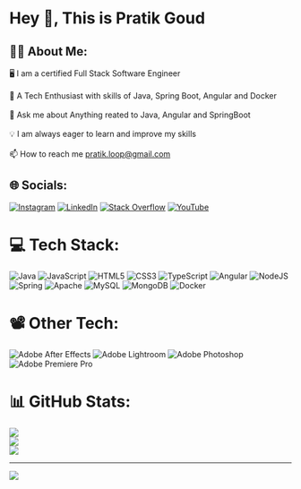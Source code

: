 <h1>Hey 👋, This is Pratik Goud </h1>
  
## 🙋‍♂️ About Me:
🖥️ I am a certified Full Stack Software Engineer<br><br>
👯 A Tech Enthusiast with skills of Java, Spring Boot, Angular and Docker<br><br>
💬 Ask me about Anything reated to Java, Angular and SpringBoot<br><br>
💡 I am always eager to learn and improve my skills<br><br>
📫 How to reach me pratik.loop@gmail.com

## 🌐 Socials:
[![Instagram](https://img.shields.io/badge/Instagram-%23E4405F.svg?logo=Instagram&logoColor=white)](https://instagram.com/pratik_goud_) [![LinkedIn](https://img.shields.io/badge/LinkedIn-%230077B5.svg?logo=linkedin&logoColor=white)](https://linkedin.com/in/pratikgoud) [![Stack Overflow](https://img.shields.io/badge/-Stackoverflow-FE7A16?logo=stack-overflow&logoColor=white)](https://stackoverflow.com/users/19585974) [![YouTube](https://img.shields.io/badge/YouTube-%23FF0000.svg?logo=YouTube&logoColor=white)](https://youtube.com/@pratikgoud1) 

# 💻 Tech Stack:
![Java](https://img.shields.io/badge/java-%23ED8B00.svg?style=for-the-badge&logo=java&logoColor=white)
![JavaScript](https://img.shields.io/badge/javascript-%23323330.svg?style=for-the-badge&logo=javascript&logoColor=%23F7DF1E)
![HTML5](https://img.shields.io/badge/html5-%23E34F26.svg?style=for-the-badge&logo=html5&logoColor=white)
![CSS3](https://img.shields.io/badge/css3-%231572B6.svg?style=for-the-badge&logo=css3&logoColor=white)
![TypeScript](https://img.shields.io/badge/typescript-%23007ACC.svg?style=for-the-badge&logo=typescript&logoColor=white)
![Angular](https://img.shields.io/badge/angular-%23DD0031.svg?style=for-the-badge&logo=angular&logoColor=white)
![NodeJS](https://img.shields.io/badge/node.js-6DA55F?style=for-the-badge&logo=node.js&logoColor=white)
![Spring](https://img.shields.io/badge/spring-%236DB33F.svg?style=for-the-badge&logo=spring&logoColor=white)
![Apache](https://img.shields.io/badge/apache-%23D42029.svg?style=for-the-badge&logo=apache&logoColor=white)
![MySQL](https://img.shields.io/badge/mysql-%2300f.svg?style=for-the-badge&logo=mysql&logoColor=white)
![MongoDB](https://img.shields.io/badge/MongoDB-%234ea94b.svg?style=for-the-badge&logo=mongodb&logoColor=white) 
![Docker](https://img.shields.io/badge/docker-%230db7ed.svg?style=for-the-badge&logo=docker&logoColor=white)

# 📽️ Other Tech:
![Adobe After Effects](https://img.shields.io/badge/Adobe%20After%20Effects-9999FF.svg?style=for-the-badge&logo=Adobe%20After%20Effects&logoColor=white) 
![Adobe Lightroom](https://img.shields.io/badge/Adobe%20Lightroom-31A8FF.svg?style=for-the-badge&logo=Adobe%20Lightroom&logoColor=white) 
![Adobe Photoshop](https://img.shields.io/badge/adobephotoshop-%2331A8FF.svg?style=for-the-badge&logo=adobephotoshop&logoColor=white) 
![Adobe Premiere Pro](https://img.shields.io/badge/Adobe%20Premiere%20Pro-9999FF.svg?style=for-the-badge&logo=Adobe%20Premiere%20Pro&logoColor=white) 

  
# 📊 GitHub Stats:
![](https://github-readme-stats.vercel.app/api?username=pratikgoud123&theme=dark&hide_border=true&include_all_commits=false&count_private=true)<br/>
![](https://github-readme-streak-stats.herokuapp.com/?user=pratikgoud123&theme=dark&hide_border=true)<br/>
![](https://github-readme-stats.vercel.app/api/top-langs/?username=pratikgoud123&theme=dark&hide_border=true&include_all_commits=false&count_private=true&layout=compact)

<!-- ### ✍️ Dev Quote
![](https://quotes-github-readme.vercel.app/api?type=horizontal&theme=radical) -->

---
[![](https://visitcount.itsvg.in/api?id=pratikgoud123&icon=0&color=0)](https://visitcount.itsvg.in)

<!-- Proudly created with GPRM ( https://gprm.itsvg.in ) -->
